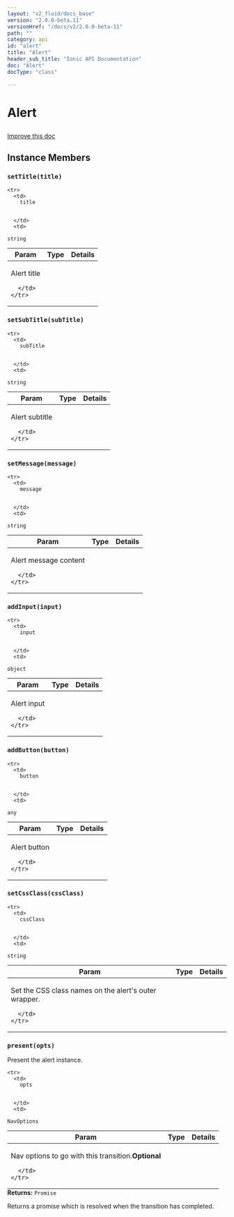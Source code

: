 ```yaml
---
layout: "v2_fluid/docs_base"
version: "2.0.0-beta.11"
versionHref: "/docs/v2/2.0.0-beta-11"
path: ""
category: api
id: "alert"
title: "Alert"
header_sub_title: "Ionic API Documentation"
doc: "Alert"
docType: "class"

---
```










<h1 class="api-title">
<a class="anchor" name="alert" href="#alert"></a>

Alert





</h1>

<a class="improve-v2-docs" href="https://github.com/driftyco/ionic/edit/master/src/components/alert/alert.ts#L7">
Improve this doc
</a>










<!-- @usage tag -->


<!-- @property tags -->



<!-- instance methods on the class -->

<h2><a class="anchor" name="instance-members" href="#instance-members"></a>Instance Members</h2>

<div id="setTitle"></div>

<h3>
<a class="anchor" name="setTitle" href="#setTitle"></a>
<code>setTitle(title)</code>
  

</h3>




<table class="table param-table" style="margin:0;">
  <thead>
    <tr>
      <th>Param</th>
      <th>Type</th>
      <th>Details</th>
    </tr>
  </thead>
  <tbody>
    
    <tr>
      <td>
        title
        
        
      </td>
      <td>
        
  <code>string</code>
      </td>
      <td>
        <p>Alert title</p>

        
      </td>
    </tr>
    
  </tbody>
</table>








<div id="setSubTitle"></div>

<h3>
<a class="anchor" name="setSubTitle" href="#setSubTitle"></a>
<code>setSubTitle(subTitle)</code>
  

</h3>




<table class="table param-table" style="margin:0;">
  <thead>
    <tr>
      <th>Param</th>
      <th>Type</th>
      <th>Details</th>
    </tr>
  </thead>
  <tbody>
    
    <tr>
      <td>
        subTitle
        
        
      </td>
      <td>
        
  <code>string</code>
      </td>
      <td>
        <p>Alert subtitle</p>

        
      </td>
    </tr>
    
  </tbody>
</table>








<div id="setMessage"></div>

<h3>
<a class="anchor" name="setMessage" href="#setMessage"></a>
<code>setMessage(message)</code>
  

</h3>




<table class="table param-table" style="margin:0;">
  <thead>
    <tr>
      <th>Param</th>
      <th>Type</th>
      <th>Details</th>
    </tr>
  </thead>
  <tbody>
    
    <tr>
      <td>
        message
        
        
      </td>
      <td>
        
  <code>string</code>
      </td>
      <td>
        <p>Alert message content</p>

        
      </td>
    </tr>
    
  </tbody>
</table>








<div id="addInput"></div>

<h3>
<a class="anchor" name="addInput" href="#addInput"></a>
<code>addInput(input)</code>
  

</h3>




<table class="table param-table" style="margin:0;">
  <thead>
    <tr>
      <th>Param</th>
      <th>Type</th>
      <th>Details</th>
    </tr>
  </thead>
  <tbody>
    
    <tr>
      <td>
        input
        
        
      </td>
      <td>
        
  <code>object</code>
      </td>
      <td>
        <p>Alert input</p>

        
      </td>
    </tr>
    
  </tbody>
</table>








<div id="addButton"></div>

<h3>
<a class="anchor" name="addButton" href="#addButton"></a>
<code>addButton(button)</code>
  

</h3>




<table class="table param-table" style="margin:0;">
  <thead>
    <tr>
      <th>Param</th>
      <th>Type</th>
      <th>Details</th>
    </tr>
  </thead>
  <tbody>
    
    <tr>
      <td>
        button
        
        
      </td>
      <td>
        
  <code>any</code>
      </td>
      <td>
        <p>Alert button</p>

        
      </td>
    </tr>
    
  </tbody>
</table>








<div id="setCssClass"></div>

<h3>
<a class="anchor" name="setCssClass" href="#setCssClass"></a>
<code>setCssClass(cssClass)</code>
  

</h3>




<table class="table param-table" style="margin:0;">
  <thead>
    <tr>
      <th>Param</th>
      <th>Type</th>
      <th>Details</th>
    </tr>
  </thead>
  <tbody>
    
    <tr>
      <td>
        cssClass
        
        
      </td>
      <td>
        
  <code>string</code>
      </td>
      <td>
        <p>Set the CSS class names on the alert&#39;s outer wrapper.</p>

        
      </td>
    </tr>
    
  </tbody>
</table>








<div id="present"></div>

<h3>
<a class="anchor" name="present" href="#present"></a>
<code>present(opts)</code>
  

</h3>

Present the alert instance.



<table class="table param-table" style="margin:0;">
  <thead>
    <tr>
      <th>Param</th>
      <th>Type</th>
      <th>Details</th>
    </tr>
  </thead>
  <tbody>
    
    <tr>
      <td>
        opts
        
        
      </td>
      <td>
        
  <code>NavOptions</code>
      </td>
      <td>
        <p>Nav options to go with this transition.<strong class="tag">Optional</strong></p>

        
      </td>
    </tr>
    
  </tbody>
</table>





<div class="return-value">
<i class="icon ion-arrow-return-left"></i>
<b>Returns:</b> 
  <code>Promise</code> <p>Returns a promise which is resolved when the transition has completed.</p>


</div>







<!-- related link --><!-- end content block -->


<!-- end body block -->

